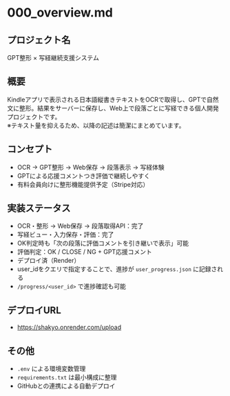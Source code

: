 # 000_overview.md

## プロジェクト名
GPT整形 × 写経継続支援システム

## 概要
Kindleアプリで表示される日本語縦書きテキストをOCRで取得し、GPTで自然文に整形。結果をサーバーに保存し、Web上で段落ごとに写経できる個人開発プロジェクトです。  
※テキスト量を抑えるため、以降の記述は簡潔にまとめています。

## コンセプト
- OCR → GPT整形 → Web保存 → 段落表示 → 写経体験
- GPTによる応援コメントつき評価で継続しやすく
- 有料会員向けに整形機能提供予定（Stripe対応）

## 実装ステータス
- OCR・整形 → Web保存 → 段落取得API：完了
- 写経ビュー・入力保存・評価：完了
- OK判定時も「次の段落に評価コメントを引き継いで表示」可能
- 評価判定：OK / CLOSE / NG + GPT応援コメント
- デプロイ済（Render）
- user_idをクエリで指定することで、進捗が `user_progress.json` に記録される
- `/progress/<user_id>` で進捗確認も可能


## デプロイURL
- https://shakyo.onrender.com/upload

## その他
- `.env` による環境変数管理
- `requirements.txt` は最小構成に整理
- GitHubとの連携による自動デプロイ

